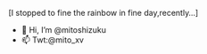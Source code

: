 [I stopped to fine the rainbow in fine day,recently…]
- 👋 Hi, I’m @mitoshizuku
- 📫 Twt:@mito_xv

<!---
mitoshizuku/mitoshizuku is a ✨ special ✨ repository because its `README.md` (this file) appears on your GitHub profile.
You can click the Preview link to take a look at your changes.
--->
